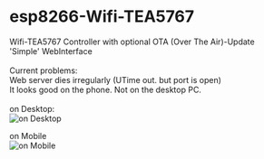 # esp8266-Wifi-TEA5767<br>
Wifi-TEA5767 Controller with optional OTA (Over The Air)-Update <br>
'Simple' WebInterface<br>
<br>
Current problems:<br>
Web server dies irregularly (UTime out. but port is open)<br>
It looks good on the phone. Not on the desktop PC. <br>
<br>
on Desktop:<br>
![on Desktop](https://raw.githubusercontent.com/petergeher/esp8266-Wifi-TEA5767/master/Screenshot_Desktop.png)<br>

on Mobile<br>
![on Mobile](https://raw.githubusercontent.com/petergeher/esp8266-Wifi-TEA5767/master/Screenshot_Mobile.jpg)<br>
